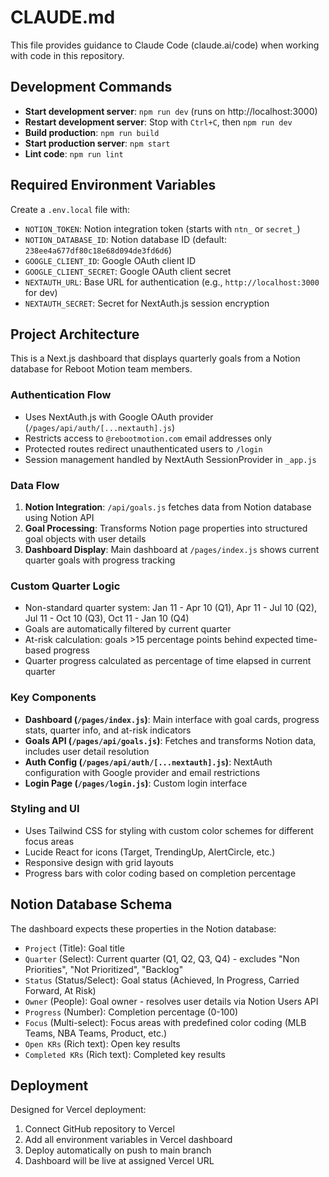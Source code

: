 # CLAUDE.md

This file provides guidance to Claude Code (claude.ai/code) when working with code in this repository.

## Development Commands

- **Start development server**: `npm run dev` (runs on http://localhost:3000)
- **Restart development server**: Stop with `Ctrl+C`, then `npm run dev`
- **Build production**: `npm run build` 
- **Start production server**: `npm start`
- **Lint code**: `npm run lint`

## Required Environment Variables

Create a `.env.local` file with:
- `NOTION_TOKEN`: Notion integration token (starts with `ntn_` or `secret_`)
- `NOTION_DATABASE_ID`: Notion database ID (default: `238ee4a677df80c18e68d094de3fd6d6`)
- `GOOGLE_CLIENT_ID`: Google OAuth client ID
- `GOOGLE_CLIENT_SECRET`: Google OAuth client secret
- `NEXTAUTH_URL`: Base URL for authentication (e.g., `http://localhost:3000` for dev)
- `NEXTAUTH_SECRET`: Secret for NextAuth.js session encryption

## Project Architecture

This is a Next.js dashboard that displays quarterly goals from a Notion database for Reboot Motion team members.

### Authentication Flow
- Uses NextAuth.js with Google OAuth provider (`/pages/api/auth/[...nextauth].js`)
- Restricts access to `@rebootmotion.com` email addresses only
- Protected routes redirect unauthenticated users to `/login`
- Session management handled by NextAuth SessionProvider in `_app.js`

### Data Flow
1. **Notion Integration**: `/api/goals.js` fetches data from Notion database using Notion API
2. **Goal Processing**: Transforms Notion page properties into structured goal objects with user details
3. **Dashboard Display**: Main dashboard at `/pages/index.js` shows current quarter goals with progress tracking

### Custom Quarter Logic
- Non-standard quarter system: Jan 11 - Apr 10 (Q1), Apr 11 - Jul 10 (Q2), Jul 11 - Oct 10 (Q3), Oct 11 - Jan 10 (Q4)
- Goals are automatically filtered by current quarter
- At-risk calculation: goals >15 percentage points behind expected time-based progress
- Quarter progress calculated as percentage of time elapsed in current quarter

### Key Components
- **Dashboard (`/pages/index.js`)**: Main interface with goal cards, progress stats, quarter info, and at-risk indicators
- **Goals API (`/pages/api/goals.js`)**: Fetches and transforms Notion data, includes user detail resolution
- **Auth Config (`/pages/api/auth/[...nextauth].js`)**: NextAuth configuration with Google provider and email restrictions
- **Login Page (`/pages/login.js`)**: Custom login interface

### Styling and UI
- Uses Tailwind CSS for styling with custom color schemes for different focus areas
- Lucide React for icons (Target, TrendingUp, AlertCircle, etc.)
- Responsive design with grid layouts
- Progress bars with color coding based on completion percentage

## Notion Database Schema

The dashboard expects these properties in the Notion database:
- `Project` (Title): Goal title
- `Quarter` (Select): Current quarter (Q1, Q2, Q3, Q4) - excludes "Non Priorities", "Not Prioritized", "Backlog"
- `Status` (Status/Select): Goal status (Achieved, In Progress, Carried Forward, At Risk)
- `Owner` (People): Goal owner - resolves user details via Notion Users API
- `Progress` (Number): Completion percentage (0-100)
- `Focus` (Multi-select): Focus areas with predefined color coding (MLB Teams, NBA Teams, Product, etc.)
- `Open KRs` (Rich text): Open key results
- `Completed KRs` (Rich text): Completed key results

## Deployment

Designed for Vercel deployment:
1. Connect GitHub repository to Vercel
2. Add all environment variables in Vercel dashboard
3. Deploy automatically on push to main branch
4. Dashboard will be live at assigned Vercel URL